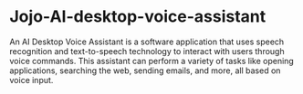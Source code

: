 # Jojo-AI-desktop-voice-assistant
An AI Desktop Voice Assistant is a software application that uses speech recognition and text-to-speech technology to interact with users through voice commands. This assistant can perform a variety of tasks like opening applications, searching the web, sending emails, and more, all based on voice input.

